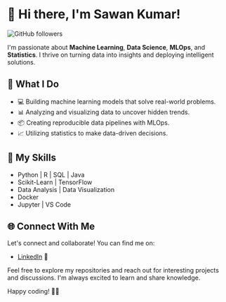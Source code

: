 # 👋 Hi there, I'm Sawan Kumar!

![GitHub followers](https://img.shields.io/github/followers/sawanjr?label=Follow&style=social)

I'm passionate about **Machine Learning**, **Data Science**, **MLOps**, and **Statistics**. I thrive on turning data into insights and deploying intelligent solutions.

## 🚀 What I Do

- 💻 Building machine learning models that solve real-world problems.
- 📊 Analyzing and visualizing data to uncover hidden trends.
- 📦 Creating reproducible data pipelines with MLOps.
- 📈 Utilizing statistics to make data-driven decisions.

## 🌱 My Skills

- Python | R | SQL | Java
- Scikit-Learn | TensorFlow 
- Data Analysis | Data Visualization
- Docker 
- Jupyter | VS Code

## 🌐 Connect With Me

Let's connect and collaborate! You can find me on:

- [LinkedIn](https://www.linkedin.com/in/sawan-kumar-bb8793243/) 💼

Feel free to explore my repositories and reach out for interesting projects and discussions. I'm always excited to learn and share knowledge.

Happy coding! 👨‍💻

